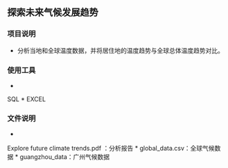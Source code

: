 
##  探索未来气候发展趋势

### 项目说明
*
    分析当地和全球温度数据，并将居住地的温度趋势与全球总体温度趋势对比。

 ### 使用工具
 *
  SQL
  *
  EXCEL

  ### 文件说明
  *
  Explore future climate trends.pdf ：分析报告
  *
  global_data.csv：全球气候数据
  *
  guangzhou_data：广州气候数据
